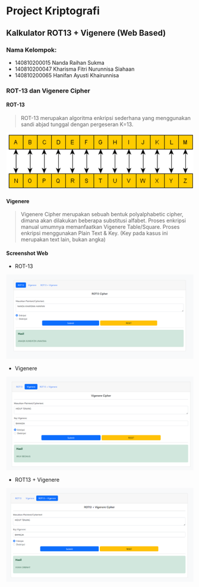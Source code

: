 # Project Kriptografi
## Kalkulator ROT13 + Vigenere (Web Based)

### Nama Kelompok:
* 140810200015 Nanda Raihan Sukma
* 140810200047 Kharisma Fitri Nurunnisa Siahaan
* 140810200065 Hanifan Ayusti Khairunnisa

### ROT-13 dan Vigenere Cipher
#### ROT-13
> ROT-13 merupakan algoritma enkripsi sederhana yang menggunakan sandi abjad tunggal dengan pergeseran K=13.

<img src="img/rot13.png" alt="rot-13">

#### Vigenere
> Vigenere Cipher merupakan sebuah bentuk polyalphabetic cipher, dimana akan dilakukan beberapa substitusi alfabet. Proses enkripsi manual umumnya memanfaatkan Vigenere Table/Square. Proses enkripsi menggunakan Plain Text & Key. (Key pada kasus ini merupakan text lain, bukan angka)

#### Screenshot Web
* ROT-13
<img src="img/ss-rot13.png" alt="ss-rot13">

* Vigenere
<img src="img/ss-vigenere.png" alt="ss-vigenere">

* ROT13 + Vigenere
<img src="img/ss-rot13-vigenere.png" alt="ss-rot13-vigenere">

